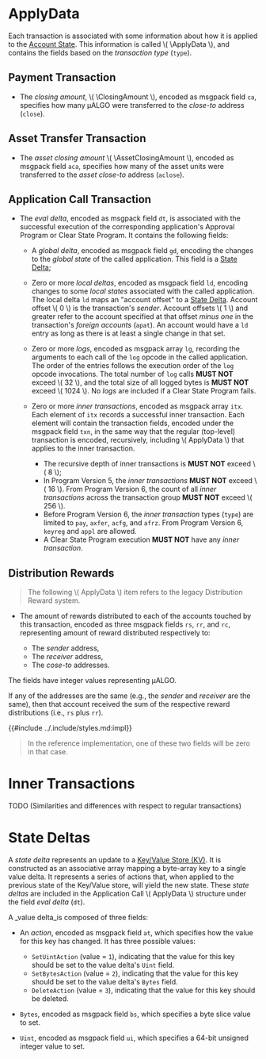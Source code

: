 $$
\newcommand \ApplyData {\mathrm{ApplyData}}
\newcommand \ClosingAmount {\mathrm{ClosingAmount}}
\newcommand \AssetClosingAmount {\mathrm{AssetClosingAmount}}
$$

# ApplyData

Each transaction is associated with some information about how it is applied to the
[Account State](./ledger-account-state.md). This information is called \\( \ApplyData \\),
and contains the fields based on the _transaction type_ (`type`).

## Payment Transaction

- The _closing amount_, \\( \ClosingAmount \\), encoded as msgpack field `ca`, specifies
how many μALGO were transferred to the _close-to_ address (`close`).

## Asset Transfer Transaction

- The _asset closing amount_ \\( \AssetClosingAmount \\), encoded as msgpack field
`aca`, specifies how many of the asset units were transferred to the _asset close-to_
address (`aclose`).

## Application Call Transaction

- The _eval delta_, encoded as msgpack field `dt`, is associated with the successful
execution of the corresponding application's Approval Program or Clear State Program.
It contains the following fields:

  - A _global delta_, encoded as msgpack field `gd`, encoding the changes to the
  _global state_ of the called application. This field is a [State Delta](#state-deltas);

  - Zero or more _local deltas_, encoded as msgpack field `ld`, encoding changes
  to some _local states_ associated with the called application. The local delta
  `ld` maps an "account offset" to a [State Delta](#state-deltas). Account offset
  \\( 0 \\) is the transaction's _sender_. Account offsets \\( 1 \\) and greater
  refer to the account specified at that offset _minus one_ in the transaction's
  _foreign accounts_ (`apat`). An account would have a `ld` entry as long as there
  is at least a single change in that set.

  - Zero or more _logs_, encoded as msgpack array `lg`, recording the arguments to
  each call of the `log` opcode in the called application. The order of the entries
  follows the execution order of the `log` opcode invocations. The total number of
  `log` calls **MUST NOT** exceed \\( 32 \\), and the total size of all logged bytes
  is **MUST NOT** exceed \\( 1024 \\). No _logs_ are included if a Clear State Program
  fails.

  - Zero or more _inner transactions_, encoded as msgpack array `itx`. Each element
  of `itx` records a successful inner transaction. Each element will contain the
  transaction fields, encoded under the msgpack field `txn`, in the same way that
  the regular (top-level) transaction is encoded, recursively, including \\( ApplyData \\)
  that applies to the inner transaction.

    - The recursive depth of inner transactions is **MUST NOT** exceed \\( 8 \\);
    - In Program Version 5, the _inner transactions_ **MUST NOT** exceed \\( 16 \\).
    From Program Version 6, the count of all _inner transactions_ across the transaction
    group **MUST NOT** exceed \\( 256 \\).
    - Before Program Version 6, the _inner transaction_ types (`type`) are limited
    to `pay`, `axfer`, `acfg`, and `afrz`. From Program Version 6, `keyreg` and
    `appl` are allowed.
    - A Clear State Program execution **MUST NOT** have any _inner transaction_.

<!-- Remove hardcoded values for Inner Transactions recursive depth and count -->

## Distribution Rewards

> The following \\( ApplyData \\) item refers to the legacy Distribution Reward
> system.

- The amount of rewards distributed to each of the accounts touched by this transaction,
encoded as three msgpack fields `rs`, `rr`, and `rc`, representing amount of reward distributed
respectively to:

  - The _sender_ address,
  - The _receiver_ address,
  - The _cose-to_ addresses.

The fields have integer values representing μALGO. 

If any of the addresses are the same (e.g., the _sender_ and _receiver_ are the same), 
then that account received the sum of the respective reward distributions (i.e.,
`rs` plus `rr`).

{{#include ../.include/styles.md:impl}}
> In the reference implementation, one of these two fields will be zero in that case.

# Inner Transactions

TODO (Similarities and differences with respect to regular transactions)

# State Deltas

A _state delta_ represents an update to a [Key/Value Store (KV)](./ledger-applications.md#keyvalue-stores).
It is constructed as an associative array mapping a byte-array key to a single value
delta. It represents a series of actions that, when applied to the previous state
of the Key/Value store, will yield the new state. These _state deltas_ are included
in the Application Call \\( ApplyData \\) structure under the field _eval delta_
(`dt`).

A _value delta_is composed of three fields:

- An _action_, encoded as msgpack field `at`, which specifies how the value for
this key has changed. It has three possible values:

  - `SetUintAction` (value = `1`), indicating that the value for this key should
  be set to the value delta's `Uint` field.
  - `SetBytesAction` (value = `2`), indicating that the value for this key should
  be set to the value delta's `Bytes` field.
  - `DeleteAction` (value = `3`), indicating that the value for this key should
  be deleted.

- `Bytes`, encoded as msgpack field `bs`, which specifies a byte slice value to
set.

- `Uint`, encoded as msgpack field `ui`, which specifies a 64-bit unsigned integer
value to set.
